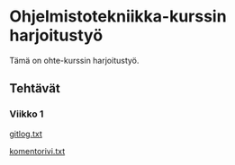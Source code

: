 # Ohjelmistotekniikka-kurssin harjoitustyö
Tämä on ohte-kurssin harjoitustyö. 
## Tehtävät
### Viikko 1
[gitlog.txt](https://github.com/roosahut/ot-harjoitustyo/blob/master/laskarit/viikko1/gitlog.txt) 

[komentorivi.txt](https://github.com/roosahut/ot-harjoitustyo/blob/master/laskarit/viikko1/komentorivi.txt)
